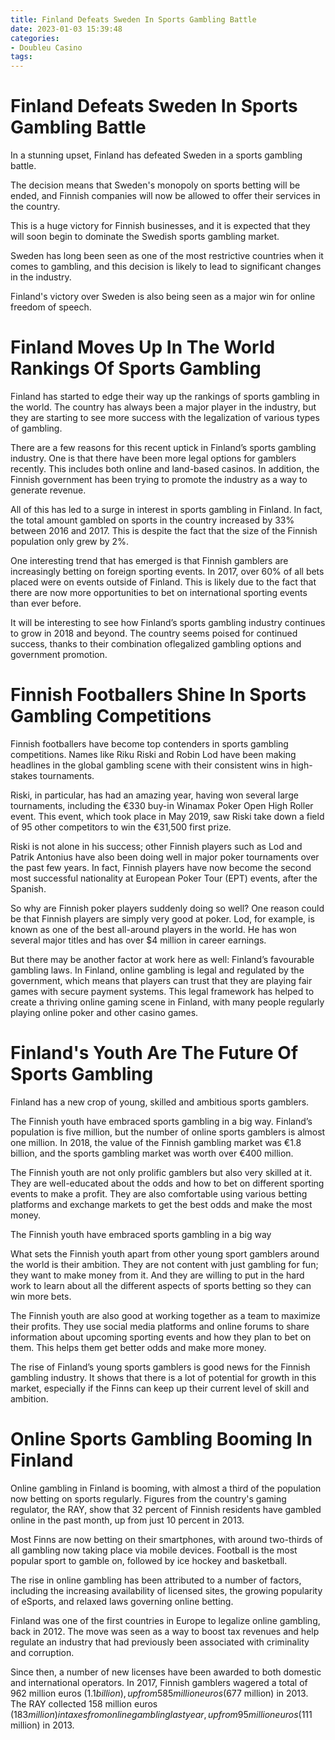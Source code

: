 ```yaml
---
title: Finland Defeats Sweden In Sports Gambling Battle
date: 2023-01-03 15:39:48
categories:
- Doubleu Casino
tags:
---
```



#  Finland Defeats Sweden In Sports Gambling Battle

In a stunning upset, Finland has defeated Sweden in a sports gambling battle.

The decision means that Sweden's monopoly on sports betting will be ended, and Finnish companies will now be allowed to offer their services in the country.

This is a huge victory for Finnish businesses, and it is expected that they will soon begin to dominate the Swedish sports gambling market.

Sweden has long been seen as one of the most restrictive countries when it comes to gambling, and this decision is likely to lead to significant changes in the industry.

Finland's victory over Sweden is also being seen as a major win for online freedom of speech.

#  Finland Moves Up In The World Rankings Of Sports Gambling

Finland has started to edge their way up the rankings of sports gambling in the world. The country has always been a major player in the industry, but they are starting to see more success with the legalization of various types of gambling.

There are a few reasons for this recent uptick in Finland’s sports gambling industry. One is that there have been more legal options for gamblers recently. This includes both online and land-based casinos. In addition, the Finnish government has been trying to promote the industry as a way to generate revenue.

All of this has led to a surge in interest in sports gambling in Finland. In fact, the total amount gambled on sports in the country increased by 33% between 2016 and 2017. This is despite the fact that the size of the Finnish population only grew by 2%.

One interesting trend that has emerged is that Finnish gamblers are increasingly betting on foreign sporting events. In 2017, over 60% of all bets placed were on events outside of Finland. This is likely due to the fact that there are now more opportunities to bet on international sporting events than ever before.

It will be interesting to see how Finland’s sports gambling industry continues to grow in 2018 and beyond. The country seems poised for continued success, thanks to their combination oflegalized gambling options and government promotion.

#  Finnish Footballers Shine In Sports Gambling Competitions

Finnish footballers have become top contenders in sports gambling competitions. Names like Riku Riski and Robin Lod have been making headlines in the global gambling scene with their consistent wins in high-stakes tournaments.

Riski, in particular, has had an amazing year, having won several large tournaments, including the €330 buy-in Winamax Poker Open High Roller event. This event, which took place in May 2019, saw Riski take down a field of 95 other competitors to win the €31,500 first prize.

Riski is not alone in his success; other Finnish players such as Lod and Patrik Antonius have also been doing well in major poker tournaments over the past few years. In fact, Finnish players have now become the second most successful nationality at European Poker Tour (EPT) events, after the Spanish.

So why are Finnish poker players suddenly doing so well? One reason could be that Finnish players are simply very good at poker. Lod, for example, is known as one of the best all-around players in the world. He has won several major titles and has over $4 million in career earnings.

But there may be another factor at work here as well: Finland’s favourable gambling laws. In Finland, online gambling is legal and regulated by the government, which means that players can trust that they are playing fair games with secure payment systems. This legal framework has helped to create a thriving online gaming scene in Finland, with many people regularly playing online poker and other casino games.

#  Finland's Youth Are The Future Of Sports Gambling

Finland has a new crop of young, skilled and ambitious sports gamblers.

The Finnish youth have embraced sports gambling in a big way. Finland’s population is five million, but the number of online sports gamblers is almost one million. In 2018, the value of the Finnish gambling market was €1.8 billion, and the sports gambling market was worth over €400 million.

The Finnish youth are not only prolific gamblers but also very skilled at it. They are well-educated about the odds and how to bet on different sporting events to make a profit. They are also comfortable using various betting platforms and exchange markets to get the best odds and make the most money.

The Finnish youth have embraced sports gambling in a big way

What sets the Finnish youth apart from other young sport gamblers around the world is their ambition. They are not content with just gambling for fun; they want to make money from it. And they are willing to put in the hard work to learn about all the different aspects of sports betting so they can win more bets.

The Finnish youth are also good at working together as a team to maximize their profits. They use social media platforms and online forums to share information about upcoming sporting events and how they plan to bet on them. This helps them get better odds and make more money.

The rise of Finland’s young sports gamblers is good news for the Finnish gambling industry. It shows that there is a lot of potential for growth in this market, especially if the Finns can keep up their current level of skill and ambition.

#  Online Sports Gambling Booming In Finland

Online gambling in Finland is booming, with almost a third of the population now betting on sports regularly. Figures from the country's gaming regulator, the RAY, show that 32 percent of Finnish residents have gambled online in the past month, up from just 10 percent in 2013.

Most Finns are now betting on their smartphones, with around two-thirds of all gambling now taking place via mobile devices. Football is the most popular sport to gamble on, followed by ice hockey and basketball.

The rise in online gambling has been attributed to a number of factors, including the increasing availability of licensed sites, the growing popularity of eSports, and relaxed laws governing online betting.

Finland was one of the first countries in Europe to legalize online gambling, back in 2012. The move was seen as a way to boost tax revenues and help regulate an industry that had previously been associated with criminality and corruption.

Since then, a number of new licenses have been awarded to both domestic and international operators. In 2017, Finnish gamblers wagered a total of 962 million euros ($1.1 billion), up from 585 million euros ($677 million) in 2013. The RAY collected 158 million euros ($183 million) in taxes from online gambling last year, up from 95 million euros ($111 million) in 2013.